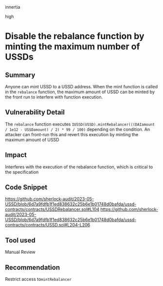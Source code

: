 innertia

high

# Disable the rebalance function by minting the maximum number of USSDs

## Summary
Anyone can mint USSD to a USSD address.
When the mint function is called in the `rebalance` function, the maximum amount of USSD can be minted by the front run to interfere with function execution.
## Vulnerability Detail
The `rebalance` function executes `IUSSD(USSD).mintRebalancer(((DAIamount / 1e12 - USSDamount) / 2) * 99 / 100)` depending on the condition.
An attacker can front-run this and revert this execution by minting the maximum amount of USSD
## Impact
Interferes with the execution of the rebalance function, which is critical to the specification
## Code Snippet
https://github.com/sherlock-audit/2023-05-USSD/blob/6d7a9fdfb1f1ed838632c25b6e1b01748d0bafda/ussd-contracts/contracts/USSDRebalancer.sol#L104
https://github.com/sherlock-audit/2023-05-USSD/blob/6d7a9fdfb1f1ed838632c25b6e1b01748d0bafda/ussd-contracts/contracts/USSD.sol#L204-L206
## Tool used

Manual Review

## Recommendation
Restrict access to`mintRebalancer`
